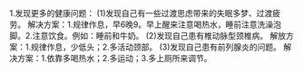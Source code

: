 1.发现更多的健康问题：
  (1)发现自己有一些过渡思虑带来的失眠多梦、过渡疲劳。
     解决方案：1.规律作息，早6晚9。早上醒来注意喝热水，睡前注意洗澡泡脚。2.注意饮食。例如：睡前和牛奶。
  (2)发现自己患有椎动脉型颈椎病。
    解放方案：1.规律作息，少低头；2.多活动颈部。
  (3)发现自己患有前列腺炎的问题。
     解决方案：1.依靠多喝热水；2.多运动；3.多上厕所来调节。


